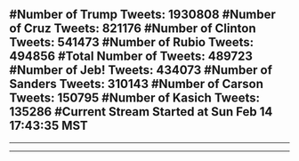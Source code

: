 #Number of Trump Tweets: 1930808
#Number of Cruz Tweets: 821176
#Number of Clinton Tweets: 541473
#Number of Rubio Tweets: 494856
#Total Number of Tweets: 489723 
#Number of Jeb! Tweets: 434073
#Number of Sanders Tweets: 310143
#Number of Carson Tweets: 150795
#Number of Kasich Tweets: 135286
#Current Stream Started at Sun Feb 14 17:43:35 MST
---
---
---
